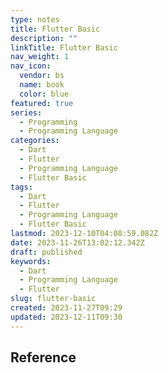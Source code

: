 ```yaml
---
type: notes
title: Flutter Basic
description: ""
linkTitle: Flutter Basic
nav_weight: 1
nav_icon:
  vendor: bs
  name: book
  color: blue
featured: true
series:
  - Programming
  - Programming Language
categories:
  - Dart
  - Flutter
  - Programming Language
  - Flutter Basic
tags:
  - Dart
  - Flutter
  - Programming Language
  - Flutter Basic
lastmod: 2023-12-10T04:08:59.082Z
date: 2023-11-26T13:02:12.342Z
draft: published
keywords:
  - Dart
  - Programming Language
  - Flutter
slug: flutter-basic
created: 2023-11-27T09:29
updated: 2023-12-11T09:30
---
```


## Reference
